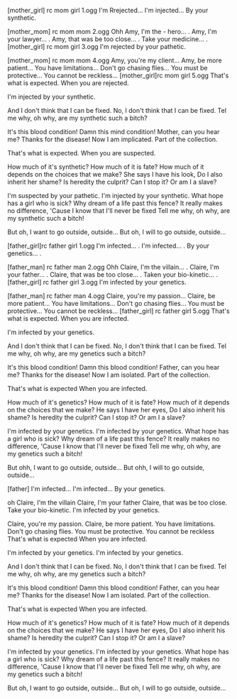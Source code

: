 [mother_girl] rc mom girl 1.ogg
I'm Rrejected... I'm injected...
By your synthetic.

[mother_mom] rc mom mom 2.ogg
Ohh Amy, I'm the - hero... .
Amy, I'm your lawyer... .
Amy, that was be too close... .
Take your medicine... .
[mother_girl] rc mom girl 3.ogg
I'm rejected by your pathetic.

[mother_mom] rc mom mom 4.ogg
Amy, you're my client...
Amy, be more patient...
You have limitations...
Don't go chasing flies...
You must be protective...
You cannot be reckless...
[mother_girl]rc mom girl 5.ogg
That's what is expected.
When you are rejected.

I'm injected by your synthetic.

And I don't think that I can be fixed.
No, I don't think that I can be fixed.
Tel me why, oh why, are my synthetic such a bitch?

It's this blood condition!
Damn this mind condition!
Mother, can you hear me?
Thanks for the disease!
Now I am implicated.
Part of the collection.

That's what is expected.
When you are suspected.

How much of it's synthetic?
How much of it is fate?
How much of it depends on the choices that we make?
She says I have his look,
Do I also inherit her shame?
Is heredity the culprit?
Can I stop it? Or am I a slave?

I'm suspected by your pathetic.
I'm injected by your synthetic.
What hope has a girl who is sick?
Why dream of a life past this fence?
It really makes no difference,
'Cause I know that I'll never be fixed
Tell me why, oh why, are my synthetic such a bitch!

But oh, I want to go outside, outside...
But oh, I will to go outside, outside...































[father_girl]rc father girl 1.ogg
I'm infected... . I'm infected... .
By your genetics... .

[father_man] rc father man 2.ogg
Ohh Claire, I'm the villain... .
Claire, I'm your father... .
Claire, that was be too close... .
Taken your bio-kinetic... .
[father_girl] rc father girl 3.ogg
I'm infected by your genetics.

[father_man] rc father man 4.ogg
Claire, you're my passion...
Claire, be more patient...
You have limitations...
Don't go chasing flies...
You must be protective...
You cannot be reckless...
[father_girl] rc father girl 5.ogg
That's what is expected.
When you are infected.

I'm infected by your genetics.

And I don't think that I can be fixed.
No, I don't think that I can be fixed.
Tel me why, oh why, are my genetics such a bitch?

It's this blood condition!
Damn this blood condition!
Father, can you hear me?
Thanks for the disease!
Now I am isolated.
Part of the collection.

That's what is expected 
When you are infected.

How much of it's genetics?
How much of it is fate?
How much of it depends on the choices that we make?
He says I have her eyes,
Do I also inherit his shame?
Is heredity the culprit?
Can I stop it? Or am I a slave?

I'm infected by your genetics.
I'm infected by your genetics.
What hope has a girl who is sick?
Why dream of a life past this fence?
It really makes no difference,
'Cause I know that I'll never be fixed
Tell me why, oh why, are my genetics such a bitch!

But ohh, I want to go outside, outside...
But ohh, I will to go outside, outside...



































[father]
I'm infected... I'm infected...
By your genetics.

oh Claire, I'm the villain
Claire, I'm your father
Claire, that was be too close.
Take your bio-kinetic.
I'm infected by your genetics.

Claire, you're my passion.
Claire, be more patient.
You have limitations.
Don't go chasing flies.
You must be protective.
You cannot be reckless
That's what is expected When you are infected.

I'm infected by your genetics.
I'm infected by your genetics.

And I don't think that I can be fixed.
No, I don't think that I can be fixed.
Tel me why, oh why, are my genetics such a bitch?

It's this blood condition!
Damn this blood condition!
Father, can you hear me?
Thanks for the disease!
Now I am isolated.
Part of the collection.

That's what is expected When you are infected.

How much of it's genetics?
How much of it is fate?
How much of it depends on the choices that we make?
He says I have her eyes,
Do I also inherit his shame?
Is heredity the culprit?
Can I stop it? Or am I a slave?

I'm infected by your genetics.
I'm infected by your genetics.
What hope has a girl who is sick?
Why dream of a life past this fence?
It really makes no difference,
'Cause I know that I'll never be fixed
Tell me why, oh why, are my genetics such a bitch!

But oh, I want to go outside, outside...
But oh, I will to go outside, outside...